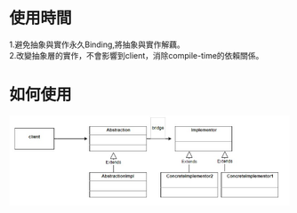 # 使用時間
1.避免抽象與實作永久Binding,將抽象與實作解藕。 <br>
2.改變抽象層的實作，不會影響到client，消除compile-time的依賴關係。
# 如何使用
![BridgePattern](BridgePattern.jpg)